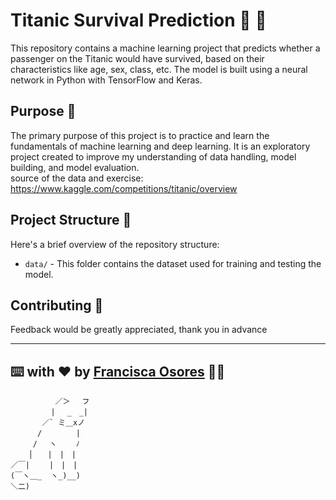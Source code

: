 # Titanic Survival Prediction :ship: :ocean:

This repository contains a machine learning project that predicts whether a passenger on the Titanic would have survived, based on their characteristics like age, sex, class, etc. The model is built using a neural network in Python with TensorFlow and Keras.

## Purpose :dart:

The primary purpose of this project is to practice and learn the fundamentals of machine learning and deep learning. It is an exploratory project created to improve my understanding of data handling, model building, and model evaluation.  
source of the data and exercise: https://www.kaggle.com/competitions/titanic/overview


## Project Structure :file_folder:

Here's a brief overview of the repository structure:

- `data/` - This folder contains the dataset used for training and testing the model.

## Contributing :handshake:  
Feedback would be greatly appreciated, thank you in advance  

---
## ⌨️ with ❤️ by [Francisca Osores](https://www.linkedin.com/in/francisca-osores-ortiz-152347149/) 👩‍💻
```
          ／＞　 フ
         | 　_　_| 
       ／` ミ＿xノ 
      /　　　　 |
     /　 ヽ　　 ﾉ
    │　　|　|　|
／￣|　　 |　|　|
(￣ヽ＿_  ヽ_)__)
＼二)
```

